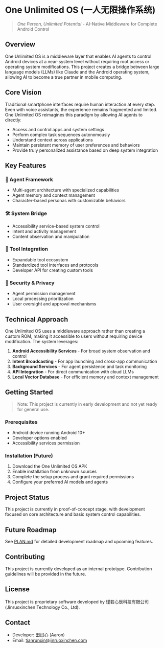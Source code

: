 # One Unlimited OS (一人无限操作系统)

> *One Person, Unlimited Potential* - AI-Native Middleware for Complete Android Control

## Overview

One Unlimited OS is a middleware layer that enables AI agents to control Android devices at a near-system level without requiring root access or operating system modifications. This project creates a bridge between large language models (LLMs) like Claude and the Android operating system, allowing AI to become a true partner in mobile computing.

## Core Vision

Traditional smartphone interfaces require human interaction at every step. Even with voice assistants, the experience remains fragmented and limited. One Unlimited OS reimagines this paradigm by allowing AI agents to directly:

- Access and control apps and system settings
- Perform complex task sequences autonomously  
- Understand context across applications
- Maintain persistent memory of user preferences and behaviors
- Provide truly personalized assistance based on deep system integration

## Key Features

### 🧠 Agent Framework
- Multi-agent architecture with specialized capabilities
- Agent memory and context management
- Character-based personas with customizable behaviors

### 🛠️ System Bridge
- Accessibility service-based system control
- Intent and activity management
- Content observation and manipulation

### 🔌 Tool Integration 
- Expandable tool ecosystem
- Standardized tool interfaces and protocols
- Developer API for creating custom tools

### 🔐 Security & Privacy
- Agent permission management
- Local processing prioritization
- User oversight and approval mechanisms

## Technical Approach

One Unlimited OS uses a middleware approach rather than creating a custom ROM, making it accessible to users without requiring device modification. The system leverages:

1. **Android Accessibility Services** - For broad system observation and control
2. **Intent Broadcasting** - For app launching and cross-app communication
3. **Background Services** - For agent persistence and task monitoring
4. **API Integration** - For direct communication with cloud LLMs
5. **Local Vector Database** - For efficient memory and context management

## Getting Started

> Note: This project is currently in early development and not yet ready for general use.

### Prerequisites
- Android device running Android 10+
- Developer options enabled
- Accessibility services permission

### Installation (Future)
1. Download the One Unlimited OS APK
2. Enable installation from unknown sources
3. Complete the setup process and grant required permissions
4. Configure your preferred AI models and agents

## Project Status

This project is currently in proof-of-concept stage, with development focused on core architecture and basic system control capabilities.

## Future Roadmap

See [PLAN.md](PLAN.md) for detailed development roadmap and upcoming features.

## Contributing

This project is currently developed as an internal prototype. Contribution guidelines will be provided in the future.

## License

This project is proprietary software developed by 瑾若心辰科技有限公司 (Jinruoxinchen Technology Co., Ltd).

## Contact

- Developer: 田闰心 (Aaron)
- Email: tianrunxin@jinruoxinchen.com

